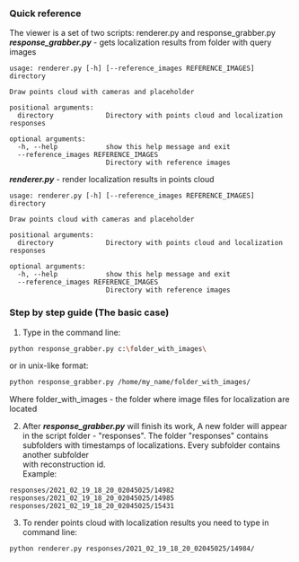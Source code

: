 ### Quick reference
The viewer is a set of two scripts: renderer.py and response_grabber.py  
***response_grabber.py*** - gets localization results from folder with query images  
```buildoutcfg
usage: renderer.py [-h] [--reference_images REFERENCE_IMAGES] directory

Draw points cloud with cameras and placeholder

positional arguments:
  directory             Directory with points cloud and localization responses

optional arguments:
  -h, --help            show this help message and exit
  --reference_images REFERENCE_IMAGES
                        Directory with reference images

```
***renderer.py*** - render localization results in points cloud
```buildoutcfg
usage: renderer.py [-h] [--reference_images REFERENCE_IMAGES] directory

Draw points cloud with cameras and placeholder

positional arguments:
  directory             Directory with points cloud and localization responses

optional arguments:
  -h, --help            show this help message and exit
  --reference_images REFERENCE_IMAGES
                        Directory with reference images

```
### Step by step guide (The basic case)
1) Type in the command line:
```bash
python response_grabber.py c:\folder_with_images\
```

or in unix-like format:

```bash
python response_grabber.py /home/my_name/folder_with_images/
```
Where folder_with_images - the folder where image files for localization are located

2) After ***response_grabber.py*** will finish its work, A new folder will appear in the script folder - "responses".
The folder "responses" contains subfolders with timestamps of localizations. Every subfolder contains another subfolder  
with reconstruction id.  
   Example:
```text
responses/2021_02_19_18_20_02045025/14982
responses/2021_02_19_18_20_02045025/14985
responses/2021_02_19_18_20_02045025/15431
```
3) To render points cloud with localization results you need to type in command line:
```
python renderer.py responses/2021_02_19_18_20_02045025/14984/
```